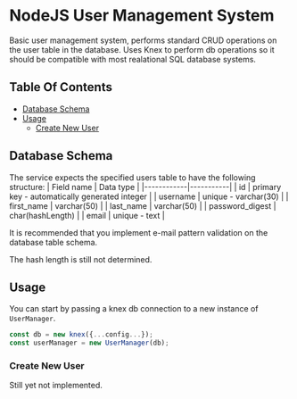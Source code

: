 # NodeJS User Management System
Basic user management system, performs standard CRUD operations on the user table in the database.
Uses Knex to perform db operations so it should be compatible with most realational SQL database systems.

## Table Of Contents
- [Database Schema](#database-schema)
- [Usage](#usage)
  - [Create New User](#create-new-user)

## Database Schema
The service expects the specified users table to have the following structure:
| Field name | Data type |
|------------|-----------|
| id         | primary key - automatically generated integer |
| username   | unique - varchar(30) |
| first_name | varchar(50) |
| last_name  | varchar(50) |
| password_digest | char(hashLength) |
| email      | unique - text |

It is recommended that you implement e-mail pattern validation on the database table schema.

The hash length is still not determined.

## Usage
You can start by passing a knex db connection to a new instance of `UserManager`.
```javascript
const db = new knex({...config...});
const userManager = new UserManager(db);
```

### Create New User
Still yet not implemented.
